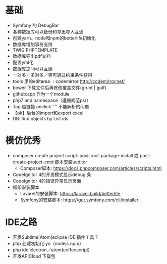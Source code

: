 
# 基础

  - Symfony 的 DebugBar
  - 各种数据库可以备份和导出导入互通
  - 创建yarn、node和npm的betterlife初始化
  - 数据库增加事务支持
  - TWIG PHPTEMPLATE
  - 数据库导出pdf文档
  - 配置yml化
  - 数据库之间可以互通
  - 一对多／多对多／等可通过约束条件获得
  - tools 里的editarea ：codemirror  http://codemirror.net/
  - bower 下载文件后再修改覆盖文件(grunt | gulf)
  - github:app 作为一个module
  - php7 and namespace（遵循规范psr）
  - Tag 超链接  onclick ' " 不能解析的问题
  - 【ok】后台的import和export excel
  - DB: find objects by List ids

# 模仿优秀

  - composer create project script: post-root-package-install 或 post-create-project-cmd 脚本安装ueditor
    - Composer脚本: https://docs.phpcomposer.com/articles/scripts.html
  - CodeIgnitor 4的开发模式显示debug 条
  - CodeIgnitor 4的错误异常显示页面
  - 框架安装脚本
    - Lavarel的安装脚本: https://laravel.build/betterlife
    - Symfony的安装脚本: https://get.symfony.com/cli/installer


# IDE之路

  - 开发Sublime|Atom|eclipse IDE 插件工具？
  - php 创建初始化:yo（nodejs npm）
  - php ide electron／atom(coffeescript)
  - 开发APICloud 下载包
